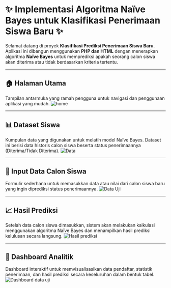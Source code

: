# ✨ Implementasi Algoritma Naïve Bayes untuk Klasifikasi Penerimaan Siswa Baru ✨

Selamat datang di proyek **Klasifikasi Prediksi Penerimaan Siswa Baru**. Aplikasi ini dibangun menggunakan **PHP dan HTML** dengan menerapkan algoritma **Naïve Bayes** untuk memprediksi apakah seorang calon siswa akan diterima atau tidak berdasarkan kriteria tertentu.

---
## 🏠 Halaman Utama
Tampilan antarmuka yang ramah pengguna untuk navigasi dan penggunaan aplikasi yang mudah.
![home](https://github.com/user-attachments/assets/90a9a4b9-2f46-4f39-ad25-e7f799046e39)

---
## 📊 Dataset Siswa
Kumpulan data yang digunakan untuk melatih model Naïve Bayes. Dataset ini berisi data historis calon siswa beserta status penerimaannya (Diterima/Tidak Diterima).
![Data](https://github.com/user-attachments/assets/c7b57045-7916-45db-aa37-4e97206e6ffe)

---
## 🧪 Input Data Calon Siswa
Formulir sederhana untuk memasukkan data atau nilai dari calon siswa baru yang ingin diprediksi status penerimaannya.
![Data Uji](https://github.com/user-attachments/assets/090333ae-cb9e-480e-9bbf-d5bc15748d28)

---
## 📈 Hasil Prediksi
Setelah data calon siswa dimasukkan, sistem akan melakukan kalkulasi menggunakan algoritma Naïve Bayes dan menampilkan hasil prediksi kelulusan secara langsung.
![Hasil prediksi](https://github.com/user-attachments/assets/51354a51-4eed-465c-81a8-6f8849585b6a)

---
## 🚀 Dashboard Analitik
Dashboard interaktif untuk memvisualisasikan data pendaftar, statistik penerimaan, dan hasil prediksi secara keseluruhan dalam bentuk tabel.
![Dashboard data uji](https://github.com/user-attachments/assets/0d8bb5f3-c235-483c-8a5c-b67e1843c7ef)

